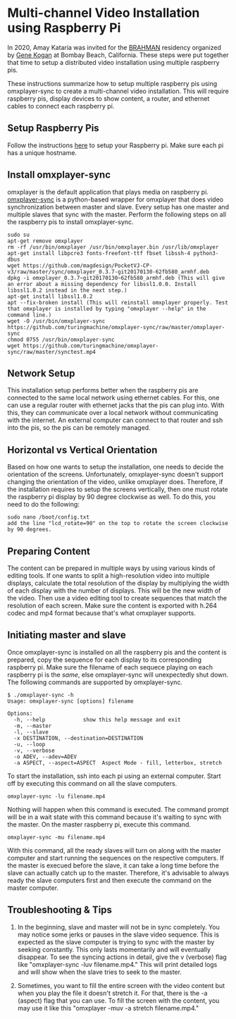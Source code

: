 # Multi-channel Video Installation using Raspberry Pi
In 2020, Amay Kataria was invited for the [BRAHMAN](https://brahman.ai/) residency organized by [Gene Kogan](https://genekogan.com/) at Bombay Beach, California. These steps were put together that time to setup a distributed video installation using multiple raspberry pis. 

These instructions summarize how to setup multiple raspberry pis using omxplayer-sync to create a multi-channel video installation. This will require raspberry pis, display devices to show content, a router, and ethernet cables to connect each raspberry pi. 

## Setup Raspberry Pis
Follow the instructions [here](https://github.com/phillipdavidstearns/brahman-ai/blob/master/guides/rpi-setup/rpi-setup.md) to setup your Raspberry pi. Make sure each pi has a unique hostname. 

## Install omxplayer-sync
omxplayer is the default application that plays media on raspberry pi. [omxplayer-sync](https://github.com/turingmachine/omxplayer-sync) is a python-based wrapper for omxplayer that does video synchronization between master and slave. Every setup has one master and multiple slaves that sync with the master. Perform the following steps on all the raspberry pis to install omxplayer-sync. 
```
sudo su
apt-get remove omxplayer
rm -rf /usr/bin/omxplayer /usr/bin/omxplayer.bin /usr/lib/omxplayer
apt-get install libpcre3 fonts-freefont-ttf fbset libssh-4 python3-dbus
wget https://github.com/magdesign/PocketVJ-CP-v3/raw/master/sync/omxplayer_0.3.7-git20170130-62fb580_armhf.deb
dpkg -i omxplayer_0.3.7~git20170130~62fb580_armhf.deb (This will give an error about a missing dependency for libssl1.0.0. Install libssl1.0.2 instead in the next step.)
apt-get install libssl1.0.2
apt --fix-broken install (This will reinstall omxplayer properly. Test that omxplayer is installed by typing "omxplayer --help" in the command line.)
wget -O /usr/bin/omxplayer-sync https://github.com/turingmachine/omxplayer-sync/raw/master/omxplayer-sync
chmod 0755 /usr/bin/omxplayer-sync
wget https://github.com/turingmachine/omxplayer-sync/raw/master/synctest.mp4
```

## Network Setup
This installation setup performs better when the raspberry pis are connected to the same local network using ethernet cables. For this, one can use a regular router with ethernet jacks that the pis can plug into. With this, they can communicate over a local network without communicating with the internet. An external computer can connect to that router and ssh into the pis, so the pis can be remotely managed. 

## Horizontal vs Vertical Orientation
Based on how one wants to setup the installation, one needs to decide the orientation of the screens. Unfortunately, omxplayer-sync doesn't support changing the orientation of the video, unlike omxplayer does. Therefore, if the installation requires to setup the screens vertically, then one must rotate the raspberry pi display by 90 degree clockwise as well. To do this, you need to do the following: 
```
sudo nano /boot/config.txt
add the line "lcd_rotate=90" on the top to rotate the screen clockwise by 90 degrees. 
```

## Preparing Content
The content can be prepared in multiple ways by using various kinds of editing tools. If one wants to split a high-resolution video into multiple displays, calculate the total resolution of the display by multiplying the width of each display with the number of displays. This will be the new width of the video. Then use a video editing tool to create sequences that match the resolution of each screen. Make sure the content is exported with h.264 codec and mp4 format because that's what omxplayer supports. 

## Initiating master and slave
Once omxplayer-sync is installed on all the raspberry pis and the content is prepared, copy the sequence for each display to its corresponding raspberry pi. Make sure the filename of each sequece playing on each raspberry pi is the *same*, else omxplayer-sync will unexpectedly shut down. The following commands are supported by omxplayer-sync. 
```
$ ./omxplayer-sync -h
Usage: omxplayer-sync [options] filename

Options:
  -h, --help            show this help message and exit
  -m, --master          
  -l, --slave           
  -x DESTINATION, --destination=DESTINATION
  -u, --loop            
  -v, --verbose         
  -o ADEV, --adev=ADEV  
  -a ASPECT, --aspect=ASPECT  Aspect Mode - fill, letterbox, stretch
```
To start the installation, ssh into each pi using an external computer. Start off by executing this command on all the slave computers. 
```
omxplayer-sync -lu filename.mp4
```
Nothing will happen when this command is executed. The command prompt will be in a wait state with this command because it's waiting to sync with the master. On the master raspberry pi, execute this command.
```
omxplayer-sync -mu filename.mp4
```
With this command, all the ready slaves will turn on along with the master computer and start running the sequences on the respective computers. If the master is execued before the slave, it can take a long time before the slave can actually catch up to the master. Therefore, it's advisable to always ready the slave computers first and then execute the command on the master computer. 

## Troubleshooting & Tips
1. In the beginning, slave and master will not be in sync completely. You may notice some jerks or pauses in the slave video sequence. This is expected as the slave computer is trying to sync with the master by seeking constantly. This only lasts momentarily and will eventually disappear. To see the syncing actions in detail, give the v (verbose) flag like "omxplayer-sync -luv filename.mp4." This will print detailed logs and will show when the slave tries to seek to the master. 

2. Sometimes, you want to fill the entire screen with the video content but when you play the file it doesn't stretch it. For that, there is the -a (aspect) flag that you can use. To fill the screen with the content, you may use it like this "omxplayer -muv -a stretch filename.mp4." 
